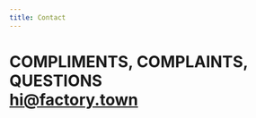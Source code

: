 ```yaml
---
title: Contact
---
```


<h1>
COMPLIMENTS, COMPLAINTS, QUESTIONS<BR>
<a href="mailto:hi@factory.town?subject=Saying%20Hi">hi@factory.town</a>
</h1>


